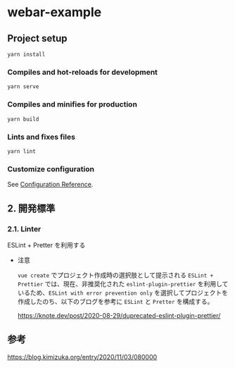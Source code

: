 # webar-example

## Project setup
```
yarn install
```

### Compiles and hot-reloads for development
```
yarn serve
```

### Compiles and minifies for production
```
yarn build
```

### Lints and fixes files
```
yarn lint
```

### Customize configuration
See [Configuration Reference](https://cli.vuejs.org/config/).



## 2. 開発標準

### 2.1. Linter

ESLint + Pretter を利用する

- 注意
  
  `vue create` でプロジェクト作成時の選択肢として提示される `ESLint + Prettier` では、現在、非推奨化された `eslint-plugin-prettier` を利用しているため、`ESLint with error prevention only` を選択してプロジェクトを作成したのち、以下のブログを参考に `ESLint` と `Pretter` を構成する。
  
  https://knote.dev/post/2020-08-29/duprecated-eslint-plugin-prettier/




## 参考

https://blog.kimizuka.org/entry/2020/11/03/080000

